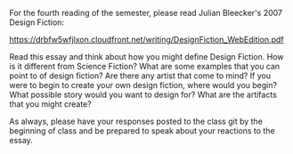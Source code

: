 For the fourth reading of the semester, please read Julian Bleecker's 2007 Design Fiction:

https://drbfw5wfjlxon.cloudfront.net/writing/DesignFiction_WebEdition.pdf

Read this essay and think about how you might define Design Fiction. How is it different from Science Fiction? What are some examples that you can point to of design fiction? Are there any artist that come to mind? If you were to begin to create your own design fiction, where would you begin? What possible story would you want to design for? What are the artifacts that you might create?

As always, please have your responses posted to the class git by the beginning of class and be prepared to speak about your reactions to the essay.
